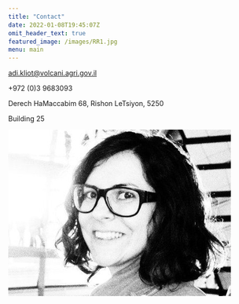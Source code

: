 ```yaml
---
title: "Contact"
date: 2022-01-08T19:45:07Z
omit_header_text: true
featured_image: /images/RR1.jpg
menu: main
---
```


adi.kliot@volcani.agri.gov.il

+972 (0)3 9683093

Derech HaMaccabim 68, Rishon LeTsiyon, 5250

Building 25

![Adi Kliot](/images/adi-kliot.jpg)
